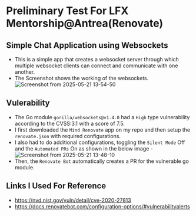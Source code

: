 # Preliminary Test For LFX Mentorship@Antrea(Renovate)

## Simple Chat Application using Websockets

- This is a simple app that creates a websocket server through  which multiple websocket clients can connect and communicate with one another.
- The Screenshot shows the working of the websockets.
  ![Screenshot from 2025-05-21 13-54-50](https://github.com/user-attachments/assets/ec75c7f1-aa1b-4190-ba3d-c438326b78c9)


## Vulerability

- The Go module `gorilla/websockets@v1.4.0` had a `High` type vulnerability according to the CVSS:3.1 with a score of 7.5.
- I first downloaded the `Mind Renovate` app on my repo and then setup the `renovate.json` with required configurations.
- I also had to do additional configurations, toggling the `Silent Mode` Off and the `Automated PRs` On as shown in the below image -
![Screenshot from 2025-05-21 13-48-10](https://github.com/user-attachments/assets/5592a4b1-2666-428f-b760-9c4be1d79f22)
- Then, the `Renovate Bot` automatically creates a PR for the vulnerable go module.

## Links I Used For Reference

- https://nvd.nist.gov/vuln/detail/cve-2020-27813
- https://docs.renovatebot.com/configuration-options/#vulnerabilityalerts
